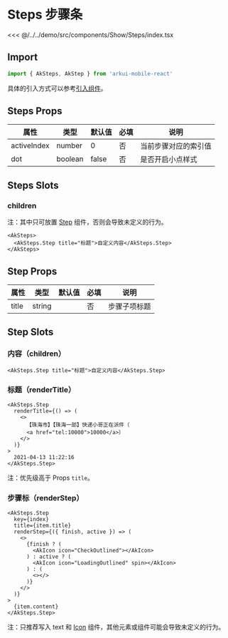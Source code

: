 # Steps 步骤条

<CodeDemo name="Steps">

<<< @/../../demo/src/components/Show/Steps/index.tsx

</CodeDemo>

## Import

```js
import { AkSteps, AkStep } from 'arkui-mobile-react'
```

具体的引入方式可以参考[引入组件](../guide/import.md)。

## Steps Props

| 属性        | 类型    | 默认值 | 必填 | 说明                 |
| ----------- | ------- | ------ | ---- | -------------------- |
| activeIndex | number  | 0      | 否   | 当前步骤对应的索引值 |
| dot         | boolean | false  | 否   | 是否开启小点样式     |

## Steps Slots

### children

注：其中只可放置 [Step](./Steps.md#step-props) 组件，否则会导致未定义的行为。

```tsx
<AkSteps>
  <AkSteps.Step title="标题">自定义内容</AkSteps.Step>
</AkSteps>
```

## Step Props

| 属性  | 类型   | 默认值 | 必填 | 说明         |
| ----- | ------ | ------ | ---- | ------------ |
| title | string |        | 否   | 步骤子项标题 |

## Step Slots

### 内容（children）

```tsx
<AkSteps.Step title="标题">自定义内容</AkSteps.Step>
```

### 标题（renderTitle）

```tsx
<AkSteps.Step
  renderTitle={() => (
    <>
      【珠海市】【珠海一部】快递小哥正在派件（
      <a href="tel:10000">10000</a>）
    </>
  )}
>
  2021-04-13 11:22:16
</AkSteps.Step>
```

注：优先级高于 Props `title`。

### 步骤标（renderStep）

```tsx
<AkSteps.Step
  key={index}
  title={item.title}
  renderStep={({ finish, active }) => (
    <>
      {finish ? (
        <AkIcon icon="CheckOutlined"></AkIcon>
      ) : active ? (
        <AkIcon icon="LoadingOutlined" spin></AkIcon>
      ) : (
        <></>
      )}
    </>
  )}
>
  {item.content}
</AkSteps.Step>
```

注：只推荐写入 text 和 [Icon](./Icon.md) 组件，其他元素或组件可能会导致未定义的行为。
